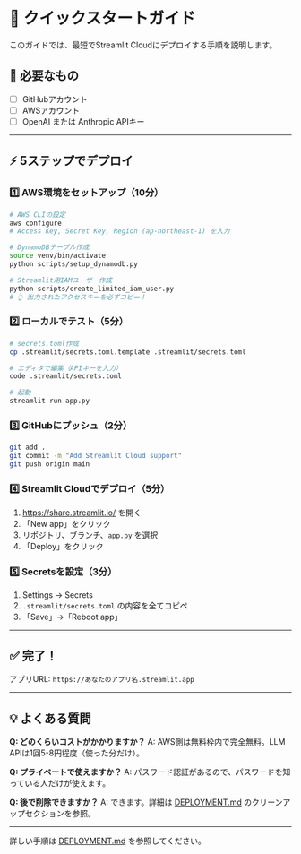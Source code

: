# 🚀 クイックスタートガイド

このガイドでは、最短でStreamlit Cloudにデプロイする手順を説明します。

## 📝 必要なもの

- [ ] GitHubアカウント
- [ ] AWSアカウント
- [ ] OpenAI または Anthropic APIキー

---

## ⚡ 5ステップでデプロイ

### 1️⃣ AWS環境をセットアップ（10分）

```bash
# AWS CLIの設定
aws configure
# Access Key, Secret Key, Region (ap-northeast-1) を入力

# DynamoDBテーブル作成
source venv/bin/activate
python scripts/setup_dynamodb.py

# Streamlit用IAMユーザー作成
python scripts/create_limited_iam_user.py
# 👆 出力されたアクセスキーを必ずコピー！
```

### 2️⃣ ローカルでテスト（5分）

```bash
# secrets.toml作成
cp .streamlit/secrets.toml.template .streamlit/secrets.toml

# エディタで編集（APIキーを入力）
code .streamlit/secrets.toml

# 起動
streamlit run app.py
```

### 3️⃣ GitHubにプッシュ（2分）

```bash
git add .
git commit -m "Add Streamlit Cloud support"
git push origin main
```

### 4️⃣ Streamlit Cloudでデプロイ（5分）

1. https://share.streamlit.io/ を開く
2. 「New app」をクリック
3. リポジトリ、ブランチ、`app.py` を選択
4. 「Deploy」をクリック

### 5️⃣ Secretsを設定（3分）

1. Settings → Secrets
2. `.streamlit/secrets.toml` の内容を全てコピペ
3. 「Save」→「Reboot app」

---

## ✅ 完了！

アプリURL: `https://あなたのアプリ名.streamlit.app`

---

## 💡 よくある質問

**Q: どのくらいコストがかかりますか？**
A: AWS側は無料枠内で完全無料。LLM APIは1回5-8円程度（使った分だけ）。

**Q: プライベートで使えますか？**
A: パスワード認証があるので、パスワードを知っている人だけが使えます。

**Q: 後で削除できますか？**
A: できます。詳細は [DEPLOYMENT.md](DEPLOYMENT.md) のクリーンアップセクションを参照。

---

詳しい手順は [DEPLOYMENT.md](DEPLOYMENT.md) を参照してください。
